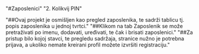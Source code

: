 ﻿"#Zaposlenici" 
"2. Kolikvij PIN"

"##Ovaj projekt je osmišljen kao pregled zaposlenika, te sadrži tablicu tj. popis zaposlenika u jednoj tvrtci."
"##Klikom na tab Zaposlenik se može pretraživati po imenu, dodavati, uređivati, te čak i brisati zaposlenici."
"##Za pristup bilo kojoj stavci, te pregledu sadržaja, stranice nužno je potrebna prijava, a ukoliko nemate kreirani profil možete izvršiti registraciju."